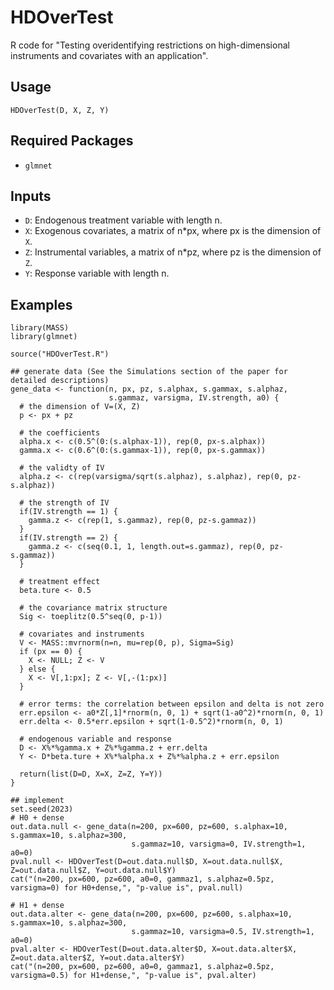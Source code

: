 # HDOverTest
R code for "Testing overidentifying restrictions on high-dimensional instruments and covariates with an application".

## Usage

```{R}
HDOverTest(D, X, Z, Y)
```

## Required Packages
- `glmnet`

## Inputs
- `D`: Endogenous treatment variable with length n.
- `X`: Exogenous covariates, a matrix of n*px, where px is the dimension of `X`.
- `Z`: Instrumental variables, a matrix of n*pz, where pz is the dimension of `Z`.
- `Y`: Response variable with length n.

## Examples
```{R}
library(MASS)
library(glmnet)

source("HDOverTest.R")

## generate data (See the Simulations section of the paper for detailed descriptions)
gene_data <- function(n, px, pz, s.alphax, s.gammax, s.alphaz,
                      s.gammaz, varsigma, IV.strength, a0) {
  # the dimension of V=(X, Z)
  p <- px + pz
  
  # the coefficients
  alpha.x <- c(0.5^(0:(s.alphax-1)), rep(0, px-s.alphax))
  gamma.x <- c(0.6^(0:(s.gammax-1)), rep(0, px-s.gammax))
  
  # the validty of IV
  alpha.z <- c(rep(varsigma/sqrt(s.alphaz), s.alphaz), rep(0, pz-s.alphaz))
  
  # the strength of IV
  if(IV.strength == 1) {
    gamma.z <- c(rep(1, s.gammaz), rep(0, pz-s.gammaz))
  }
  if(IV.strength == 2) {
    gamma.z <- c(seq(0.1, 1, length.out=s.gammaz), rep(0, pz-s.gammaz))
  }

  # treatment effect
  beta.ture <- 0.5
  
  # the covariance matrix structure
  Sig <- toeplitz(0.5^seq(0, p-1))
  
  # covariates and instruments
  V <- MASS::mvrnorm(n=n, mu=rep(0, p), Sigma=Sig)
  if (px == 0) {
    X <- NULL; Z <- V
  } else {
    X <- V[,1:px]; Z <- V[,-(1:px)]
  }
  
  # error terms: the correlation between epsilon and delta is not zero
  err.epsilon <- a0*Z[,1]*rnorm(n, 0, 1) + sqrt(1-a0^2)*rnorm(n, 0, 1)
  err.delta <- 0.5*err.epsilon + sqrt(1-0.5^2)*rnorm(n, 0, 1)
  
  # endogenous variable and response
  D <- X%*%gamma.x + Z%*%gamma.z + err.delta
  Y <- D*beta.ture + X%*%alpha.x + Z%*%alpha.z + err.epsilon
  
  return(list(D=D, X=X, Z=Z, Y=Y))
}

## implement
set.seed(2023)
# H0 + dense
out.data.null <- gene_data(n=200, px=600, pz=600, s.alphax=10, s.gammax=10, s.alphaz=300, 
                           s.gammaz=10, varsigma=0, IV.strength=1, a0=0)
pval.null <- HDOverTest(D=out.data.null$D, X=out.data.null$X, Z=out.data.null$Z, Y=out.data.null$Y)
cat("(n=200, px=600, pz=600, a0=0, gammaz1, s.alphaz=0.5pz, varsigma=0) for H0+dense,", "p-value is", pval.null)

# H1 + dense
out.data.alter <- gene_data(n=200, px=600, pz=600, s.alphax=10, s.gammax=10, s.alphaz=300, 
                           s.gammaz=10, varsigma=0.5, IV.strength=1, a0=0)
pval.alter <- HDOverTest(D=out.data.alter$D, X=out.data.alter$X, Z=out.data.alter$Z, Y=out.data.alter$Y)
cat("(n=200, px=600, pz=600, a0=0, gammaz1, s.alphaz=0.5pz, varsigma=0.5) for H1+dense,", "p-value is", pval.alter)
```
